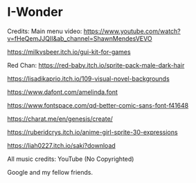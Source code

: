 # I-Wonder

Credits:
Main menu video: https://www.youtube.com/watch?v=fHeQemJJQII&ab_channel=ShawnMendesVEVO

https://milkvsbeer.itch.io/gui-kit-for-games

Red Chan: https://red-baby.itch.io/sprite-pack-male-dark-hair

https://lisadikaprio.itch.io/109-visual-novel-backgrounds

https://www.dafont.com/amelinda.font

https://www.fontspace.com/qd-better-comic-sans-font-f41648

https://charat.me/en/genesis/create/

https://ruberidcrys.itch.io/anime-girl-sprite-30-expressions

https://liah0227.itch.io/saki?download

All music credits: YouTube (No Copyrighted)

Google and my fellow friends.
